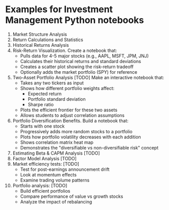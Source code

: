 # Examples for Investment Management Python notebooks

1. Market Structure Analysis
2. Return Calculations and Statistics
3. Historical Returns Analysis
4. Risk-Return Visualization.
    Create a notebook that:
    - Pulls data for 4-5 major stocks (e.g., AAPL, MSFT, JPM, JNJ)
    - Calculates their historical returns and standard deviations
    - Creates a scatter plot showing the risk-return tradeoff
    - Optionally adds the market portfolio (SPY) for reference
5. Two-Asset Portfolio Analysis [TODO]
    Make an interactive notebook that:
    - Takes any two tickers as input
    - Shows how different portfolio weights affect:
      - Expected return
      - Portfolio standard deviation
      - Sharpe ratio
    - Plots the efficient frontier for these two assets
    - Allows students to adjust correlation assumptions
6. Portfolio Diversification Benefits. Build a notebook that:
    - Starts with one stock
    - Progressively adds more random stocks to a portfolio
    - Plots how portfolio volatility decreases with each addition
    - Shows correlation matrix heat map
    - Demonstrates the "diversifiable vs non-diversifiable risk" concept
7. Estimating Beta & CAPM Analysis [TODO]
8. Factor Model Analysis [TODO]
9. Market efficiency tests:  [TODO]
    - Test for post-earnings announcement drift
    - Look at momentum effects
    - Examine trading volume patterns
10. Portfolio analysis: [TODO]
    - Build efficient portfolios
    - Compare performance of value vs growth stocks
    - Analyze the impact of rebalancing
